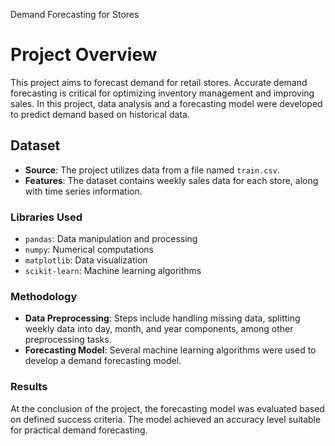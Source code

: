 Demand Forecasting for Stores

# Project Overview
This project aims to forecast demand for retail stores. Accurate demand forecasting is critical for optimizing inventory management and improving sales. In this project, data analysis and a forecasting model were developed to predict demand based on historical data.

## Dataset
- **Source**: The project utilizes data from a file named `train.csv`.
- **Features**: The dataset contains weekly sales data for each store, along with time series information.

### Libraries Used
- `pandas`: Data manipulation and processing
- `numpy`: Numerical computations
- `matplotlib`: Data visualization
- `scikit-learn`: Machine learning algorithms


### Methodology
- **Data Preprocessing**: Steps include handling missing data, splitting weekly data into day, month, and year components, among other preprocessing tasks.
- **Forecasting Model**: Several machine learning algorithms were used to develop a demand forecasting model.

### Results
At the conclusion of the project, the forecasting model was evaluated based on defined success criteria. The model achieved an accuracy level suitable for practical demand forecasting.
